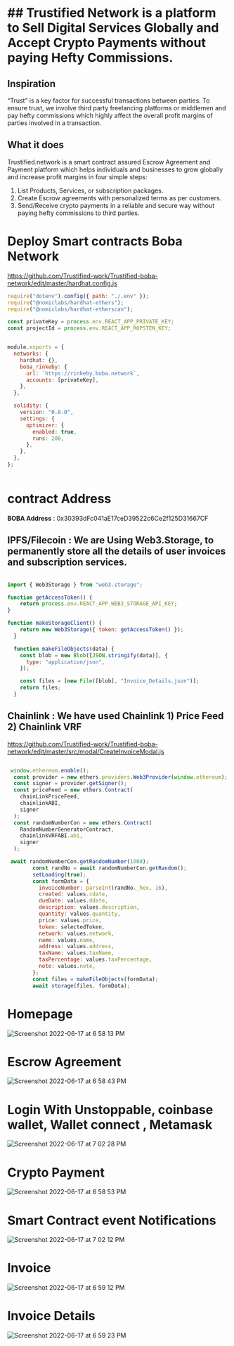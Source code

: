 # ## Trustified Network is a platform to Sell Digital Services Globally and Accept Crypto Payments without paying Hefty Commissions.

## Inspiration

“Trust” is a key factor for successful transactions between parties. To ensure trust, we involve third party freelancing platforms or middlemen and pay hefty commissions which highly affect the overall profit margins of parties involved in a transaction.

## What it does

Trustified.network is a smart contract assured Escrow Agreement and Payment platform which helps individuals and businesses to grow globally and increase profit margins in four simple steps:

1) List Products, Services, or subscription packages.
2) Create Escrow agreements with personalized terms as per customers.
3) Send/Receive crypto payments in a reliable and secure way without paying hefty commissions to third parties.  
 

# Deploy Smart contracts Boba Network 
 
https://github.com/Trustified-work/Trustified-boba-network/edit/master/hardhat.config.js

```javascript
require("dotenv").config({ path: "./.env" });
require("@nomiclabs/hardhat-ethers");
require("@nomiclabs/hardhat-etherscan");

const privateKey = process.env.REACT_APP_PRIVATE_KEY;
const projectId = process.env.REACT_APP_ROPSTEN_KEY; 


module.exports = {
  networks: {
    hardhat: {}, 
    boba_rinkeby: {
      url: `https://rinkeby.boba.network`,
      accounts: [privateKey],
    }, 
  },

  solidity: {
    version: "0.8.0",
    settings: {
      optimizer: {
        enabled: true,
        runs: 200,
      },
    },
  },
};



```

# contract Address

**BOBA Address** : 0x30393dFc041aE17ceD39522c6Ce2f125D31667CF 

## IPFS/Filecoin : We are Using Web3.Storage, to permanently store all the details of user invoices and subscription services.

```javascript

import { Web3Storage } from "web3.storage";

function getAccessToken() { 
    return process.env.REACT_APP_WEB3_STORAGE_API_KEY;
}

function makeStorageClient() {
    return new Web3Storage({ token: getAccessToken() });
  }

  function makeFileObjects(data) {  
    const blob = new Blob([JSON.stringify(data)], {
      type: "application/json",
    }); 

    const files = [new File([blob], "Invoice_Details.json")];
    return files;
  } 

```


## Chainlink : We have used Chainlink 1) Price Feed 2) Chainlink VRF

https://github.com/Trustified-work/Trustified-boba-network/edit/master/src/modal/CreateInvoiceModal.js

```javascript

 window.ethereum.enable();
  const provider = new ethers.providers.Web3Provider(window.ethereum);
  const signer = provider.getSigner();
  const priceFeed = new ethers.Contract(
    chainLinkPriceFeed,
    chainlinkABI,
    signer
  );
  const randomNumberCon = new ethers.Contract(
    RandomNumberGeneratorContract,
    chainlinkVRFABI.abi,
    signer
  );

 await randomNumberCon.getRandomNumber(1000);
        const randNo = await randomNumberCon.getRandom();
        setLoading(true);
        const formData = {
          invoiceNumber: parseInt(randNo._hex, 16),
          created: values.cdate,
          dueDate: values.ddate,
          description: values.description,
          quantity: values.quantity,
          price: values.price,
          token: selectedToken,
          network: values.network,
          name: values.name,
          address: values.address,
          taxName: values.taxName,
          taxPercentage: values.taxPercentage,
          note: values.note,
        };
        const files = makeFileObjects(formData);
        await storage(files, formData);

```



# Homepage
![Screenshot 2022-06-17 at 6 58 13 PM](https://user-images.githubusercontent.com/3678906/174307988-9cc2630c-9c60-4d71-b367-cd93ca21b8fe.png)


 

# Escrow Agreement 

![Screenshot 2022-06-17 at 6 58 43 PM](https://user-images.githubusercontent.com/3678906/174308065-faef9688-4674-400b-9a42-374a3f3fcffb.png)

 



# Login With Unstoppable, coinbase wallet, Wallet connect , Metamask
![Screenshot 2022-06-17 at 7 02 28 PM](https://user-images.githubusercontent.com/3678906/174308574-ebb547ce-0637-41d4-8d1e-d9235e27e907.png)

 
# Crypto Payment  

![Screenshot 2022-06-17 at 6 58 53 PM](https://user-images.githubusercontent.com/3678906/174308119-1bdeec27-5323-43f9-aa19-77105817ab0a.png)

# Smart Contract event Notifications 
 
![Screenshot 2022-06-17 at 7 02 12 PM](https://user-images.githubusercontent.com/3678906/174308524-d7049d51-e4dc-4c0b-af5e-0768d159e35a.png)

# Invoice  
![Screenshot 2022-06-17 at 6 59 12 PM](https://user-images.githubusercontent.com/3678906/174308311-850e0eb7-d6c6-4230-8635-33658b2068e3.png)

# Invoice Details 
![Screenshot 2022-06-17 at 6 59 23 PM](https://user-images.githubusercontent.com/3678906/174308331-b5bfbb27-630d-4cac-8a43-c2e46b8bbeeb.png)








